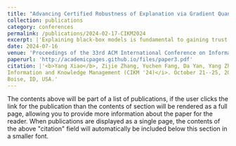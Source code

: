 ```yaml
---
title: "Advancing Certified Robustness of Explanation via Gradient Quantization"
collection: publications
category: conferences
permalink: /publications/2024-02-17-CIKM2024
excerpt: |'Explaining black-box models is fundamental to gaining trust and deploying these models in real applications. As existing explanation methods have been shown to lack robustness against adversarial perturbations, there has been a growing interest in generating robust explanations. However, existing works resort to empirical defense strategies and these heuristic methods fail against powerful adversaries. In this paper, we certify the robustness of explanations motivated by the success of randomized smoothing. Specifically, we compute a tight radius in which the robustness of the explanation is certified. While a challenge is how to formulate the robustness of the explanation mathematically, we quantize the explanation into discrete spaces to mimic classification in randomized smoothing. To address the high computational cost of randomized smoothing, we introduce randomized gradient smoothing. Also, we explore the robustness of the semantic explanation by certifying the robustness of capsules. In the experiment, we demonstrate the effectiveness of our method on benchmark datasets from the perspectives of post-hoc explanation and semantic explanation respectively. Our work is a promising step towards filling the gap between the theoretical robustness bound and empirical explanations. Our code has been released at [here](https://github.com/NKUShaw/CertifiedExplanation).
date: 2024-07-16
venue: 'Proceedings of the 33rd ACM International Conference on Information and Knowledge Management'
paperurl: 'http://academicpages.github.io/files/paper3.pdf'
citation: |'<b>Yang Xiao</b>, Zijie Zhang, Yuchen Fang, Da Yan, Yang Zhou, Wei-Shinn Ku, Bo Hui.&quot;Advancing Certified Robustness of Explanation via Gradient Quantization. &quot; <i>Proceedings of the 33rd ACM International Conference on
Information and Knowledge Management (CIKM '24)</i>. October 21--25, 2024,
Boise, ID, USA.'
---
```


The contents above will be part of a list of publications, if the user clicks the link for the publication than the contents of section will be rendered as a full page, allowing you to provide more information about the paper for the reader. When publications are displayed as a single page, the contents of the above "citation" field will automatically be included below this section in a smaller font.
